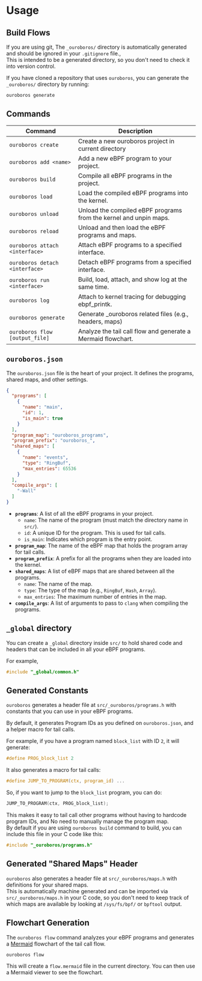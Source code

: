 # Usage
## Build Flows
If you are using git, The `_ouroboros/` directory is automatically generated and should be ignored in your `.gitignore` file.,  
This is intended to be a generated directory, so you don't need to check it into version control.  

If you have cloned a repository that uses `ouroboros`, you can generate the `_ouroboros/` directory by running:  
```bash
ouroboros generate
```

## Commands
| Command | Description |
| --- | --- |
| `ouroboros create` | Create a new ouroboros project in current directory |
| `ouroboros add <name>` | Add a new eBPF program to your project. |
| `ouroboros build` | Compile all eBPF programs in the project. |
| `ouroboros load` | Load the compiled eBPF programs into the kernel. |
| `ouroboros unload` | Unload the compiled eBPF programs from the kernel and unpin maps. |
| `ouroboros reload` | Unload and then load the eBPF programs and maps. |
| `ouroboros attach <interface>` | Attach eBPF programs to a specified interface. |
| `ouroboros detach <interface>` | Detach eBPF programs from a specified interface. |
| `ouroboros run <interface>` | Build, load, attach, and show log at the same time. |
| `ouroboros log` | Attach to kernel tracing for debugging ebpf_printk. |
| `ouroboros generate` | Generate _ouroboros related files (e.g., headers, maps) |
| `ouroboros flow [output_file]` | Analyze the tail call flow and generate a Mermaid flowchart. |

## `ouroboros.json`

The `ouroboros.json` file is the heart of your project. It defines the programs, shared maps, and other settings.

```json
{
  "programs": [
    {
      "name": "main",
      "id": 1,
      "is_main": true
    }
  ],
  "program_map": "ouroboros_programs",
  "program_prefix": "ouroboros_",
  "shared_maps": [
    {
      "name": "events",
      "type": "RingBuf",
      "max_entries": 65536
    }
  ],
  "compile_args": [
    "-Wall"
  ]
}
```

- **`programs`**: A list of all the eBPF programs in your project.
  - `name`: The name of the program (must match the directory name in `src/`).
  - `id`: A unique ID for the program. This is used for tail calls.
  - `is_main`:  Indicates which program is the entry point.
- **`program_map`**: The name of the eBPF map that holds the program array for tail calls.
- **`program_prefix`**: A prefix for all the programs when they are loaded into the kernel.
- **`shared_maps`**: A list of eBPF maps that are shared between all the programs.
  - `name`: The name of the map.
  - `type`: The type of the map (e.g., `RingBuf`, `Hash`, `Array`).
  - `max_entries`: The maximum number of entries in the map.
- **`compile_args`**: A list of arguments to pass to `clang` when compiling the programs.

## `_global` directory
You can create a `_global` directory inside `src/` to hold shared code and headers that can be included in all your eBPF programs.

For example,
```c
#include "_global/common.h"
```

## Generated Constants

`ouroboros` generates a header file at `src/_ouroboros/programs.h` with constants that you can use in your eBPF programs.

By default, it generates Program IDs as you defined on `ouroboros.json`, and a helper macro for tail calls.

For example, if you have a program named `block_list` with ID `2`, it will generate:  
```c
#define PROG_block_list 2
```

It also generates a macro for tail calls:  
```c
#define JUMP_TO_PROGRAM(ctx, program_id) ...
```

So, if you want to jump to the `block_list` program, you can do:  
```c
JUMP_TO_PROGRAM(ctx, PROG_block_list);
```

This makes it easy to tail call other programs without having to hardcode program IDs, and No need to manually manage the program map.  
By default if you are using `ouroboros build` command to build, you can include this file in your C code like this:  
```c
#include "_ouroboros/programs.h"
```  

## Generated "Shared Maps" Header
`ouroboros` also generates a header file at `src/_ouroboros/maps.h` with definitions for your shared maps.  
This is automatically machine generated and can be imported via `src/_ouroboros/maps.h` in your C code, so you don't need to keep track of which maps are available by looking at `/sys/fs/bpf/` or `bpftool` output.

## Flowchart Generation

The `ouroboros flow` command analyzes your eBPF programs and generates a [Mermaid](https://mermaid-js.github.io/mermaid/#/) flowchart of the tail call flow.

```bash
ouroboros flow
```

This will create a `flow.mermaid` file in the current directory. You can then use a Mermaid viewer to see the flowchart.

